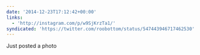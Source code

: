 ```yaml
---
date: '2014-12-23T17:12:42+00:00'
links:
  - 'http://instagram.com/p/w9SjKrzTa1/'
syndicated: 'https://twitter.com/roobottom/status/547443946717462530'
---
```

Just posted a photo 
